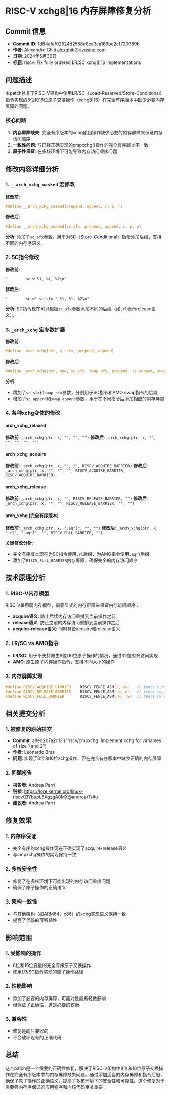 # RISC-V xchg[8|16]() 内存屏障修复分析

## Commit 信息
- **Commit ID**: 1d84afaf02524d2558e8ca3ca169be2ef720380b
- **作者**: Alexandre Ghiti <alexghiti@rivosinc.com>
- **日期**: 2024年5月30日
- **标题**: riscv: Fix fully ordered LR/SC xchg[8|16]() implementations

## 问题描述

本patch修复了RISC-V架构中使用LR/SC（Load-Reserved/Store-Conditional）指令实现的8位和16位原子交换操作（xchg[8|16]()）在完全有序版本中缺少必要内存屏障的问题。

### 核心问题
1. **内存屏障缺失**: 完全有序版本的xchg[8|16]()操作缺少必要的内存屏障来保证内存访问顺序
2. **一致性问题**: 与已经正确实现的cmpxchg()操作的完全有序版本不一致
3. **原子性保证**: 在多核环境下可能导致内存访问顺序问题

## 修改内容详细分析

### 1. `__arch_xchg_masked` 宏修改

**修改前**:
```c
#define __arch_xchg_masked(prepend, append, r, p, n)
```

**修改后**:
```c
#define __arch_xchg_masked(sc_sfx, prepend, append, r, p, n)
```

**分析**: 添加了`sc_sfx`参数，用于为SC（Store-Conditional）指令添加后缀，支持不同的内存序语义。

### 2. SC指令修改

**修改前**:
```assembly
"        sc.w %1, %1, %2\n"                            
```

**修改后**:
```assembly
"        sc.w" sc_sfx " %1, %1, %2\n"                            
```

**分析**: SC指令现在可以根据`sc_sfx`参数添加不同的后缀（如`.rl`表示release语义）。

### 3. `_arch_xchg` 宏参数扩展

**修改前**:
```c
#define _arch_xchg(ptr, x, sfx, prepend, append)
```

**修改后**:
```c
#define _arch_xchg(ptr, new, sc_sfx, swap_sfx, prepend, sc_append, swap_append)
```

**分析**: 
- 增加了`sc_sfx`和`swap_sfx`参数，分别用于SC指令和AMO swap指令的后缀
- 增加了`sc_append`和`swap_append`参数，用于在不同指令后添加相应的内存屏障

### 4. 各种xchg变体的修改

#### arch_xchg_relaxed
**修改前**: `_arch_xchg(ptr, x, "", "", "")`
**修改后**: `_arch_xchg(ptr, x, "", "", "", "", "")`

#### arch_xchg_acquire
**修改前**: `_arch_xchg(ptr, x, "", "", RISCV_ACQUIRE_BARRIER)`
**修改后**: `_arch_xchg(ptr, x, "", "", "", RISCV_ACQUIRE_BARRIER, RISCV_ACQUIRE_BARRIER)`

#### arch_xchg_release
**修改前**: `_arch_xchg(ptr, x, "", RISCV_RELEASE_BARRIER, "")`
**修改后**: `_arch_xchg(ptr, x, "", "", RISCV_RELEASE_BARRIER, "", "")`

#### arch_xchg (完全有序版本)
**修改前**: `_arch_xchg(ptr, x, ".aqrl", "", "")`
**修改后**: `_arch_xchg(ptr, x, ".rl", ".aqrl", "", RISCV_FULL_BARRIER, "")`

**关键修改分析**:
- 完全有序版本现在为SC指令使用`.rl`后缀，为AMO指令使用`.aqrl`后缀
- 添加了`RISCV_FULL_BARRIER`内存屏障，确保完全的内存访问顺序

## 技术原理分析

### 1. RISC-V内存模型
RISC-V采用弱内存模型，需要显式的内存屏障来保证内存访问顺序：
- **acquire语义**: 防止后续内存访问重排到当前操作之前
- **release语义**: 防止之前的内存访问重排到当前操作之后
- **acquire-release语义**: 同时具备acquire和release语义

### 2. LR/SC vs AMO指令
- **LR/SC**: 用于不支持原生8位/16位原子操作的情况，通过32位对齐访问实现
- **AMO**: 原生原子内存操作指令，支持不同大小的操作

### 3. 内存屏障实现
```c
#define RISCV_ACQUIRE_BARRIER    RISCV_FENCE_ASM(r, rw)   // fence r,rw
#define RISCV_RELEASE_BARRIER    RISCV_FENCE_ASM(rw, w)   // fence rw,w  
#define RISCV_FULL_BARRIER       RISCV_FENCE_ASM(rw, rw)  // fence rw,rw
```

## 相关提交分析

### 1. 被修复的原始提交
- **Commit**: a8ed2b7a2c13 ("riscv/cmpxchg: Implement xchg for variables of size 1 and 2")
- **作者**: Leonardo Bras
- **问题**: 实现了8位和16位xchg操作，但在完全有序版本中缺少正确的内存屏障

### 2. 问题报告
- **报告者**: Andrea Parri
- **链接**: https://lore.kernel.org/linux-riscv/ZlYbupL5XgzgA0MX@andrea/T/#u
- **建议者**: Andrea Parri

## 修复效果

### 1. 内存序保证
- 完全有序的xchg操作现在正确实现了acquire-release语义
- 与cmpxchg操作的实现保持一致

### 2. 多核安全性
- 修复了在多核环境下可能出现的内存访问重排问题
- 确保了原子操作的正确语义

### 3. 架构一致性
- 与其他架构（如ARM64、x86）的xchg实现语义保持一致
- 提高了代码的可移植性

## 影响范围

### 1. 受影响的操作
- 8位和16位变量的完全有序原子交换操作
- 使用LR/SC指令实现的原子操作路径

### 2. 性能影响
- 添加了必要的内存屏障，可能对性能有轻微影响
- 但保证了正确性，这是必要的权衡

### 3. 兼容性
- 修复是向后兼容的
- 不会破坏现有的正确代码

## 总结

这个patch是一个重要的正确性修复，解决了RISC-V架构中8位和16位原子交换操作在完全有序版本中的内存屏障缺失问题。通过添加适当的内存屏障和指令后缀，确保了原子操作的正确语义，提高了多核环境下的安全性和可靠性。这个修复对于需要强内存序保证的应用程序和内核代码至关重要。